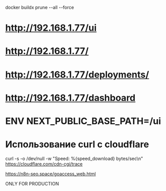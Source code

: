 <!-- sample_loader -->

docker buildx prune --all --force



# http://192.168.1.77/ui

# http://192.168.1.77/

# http://192.168.1.77/deployments/

# http://192.168.1.77/dashboard

# ENV NEXT_PUBLIC_BASE_PATH=/ui

<!-- SCHEDULED -->
# Использование curl с cloudflare
curl -s -o /dev/null -w "Speed: %{speed_download} bytes/sec\n" https://cloudflare.com/cdn-cgi/trace

https://n8n-seo.space/goaccess_web.html





ONLY FOR PRODUCTION
